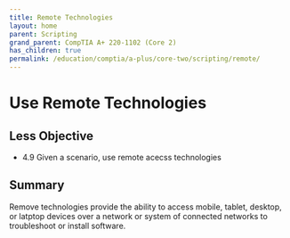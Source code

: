 ```yaml
---
title: Remote Technologies
layout: home
parent: Scripting
grand_parent: CompTIA A+ 220-1102 (Core 2)
has_children: true
permalink: /education/comptia/a-plus/core-two/scripting/remote/
---
```


# Use Remote Technologies

## Less Objective

- 4.9 Given a scenario, use remote acecss technologies

## Summary

Remove technologies provide the ability to access mobile, tablet, desktop, or latptop devices over a network or system of connected networks to troubleshoot or install software.